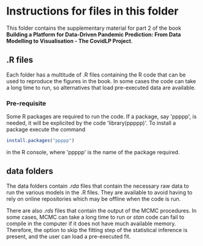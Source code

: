 # Instructions for files in this folder

This folder contains the supplementary material for part 2 of the book **Building a Platform for Data-Driven Pandemic Prediction: From Data Modelling to Visualisation - The CovidLP Project**.

## .R files
Each folder has a multitude of .R files containing the R code that can be used to reproduce the figures in the book. In some cases the code can take a long time to run, so alternatives that load pre-executed data are available.

### Pre-requisite
Some R packages are required to run the code. If a package, say 'ppppp', is needed, it will be explicited by the code 'library(ppppp)'. To install a package execute the command

```R
install.packages("ppppp")
```

in the R console, where 'ppppp' is the name of the package required.

## data folders
The data folders contain *.rda* files that contain the necessary raw data to run the various models in the .R files. They are available to avoid having to rely on online repositories which may be offline when the code is run.

There are also *.rds* files that contain the output of the MCMC procedures. In some cases, MCMC can take a long time to run or *stan* code can fail to compile in the computer if it does not have much available memory. Therefore, the option to skip the fitting step of the statistical inference is present, and the user can load a pre-executed fit.
